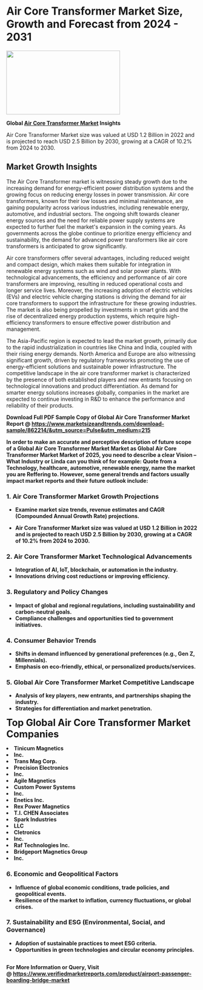 <H1>Air Core Transformer Market Size, Growth and Forecast from 2024 - 2031</H1><img class="aligncenter size-medium wp-image-584254" src="https://thirdeyenews.in/wp-content/uploads/2024/09/Global-Market-Research-300x168.jpeg" alt="" width="300" height="168" /><p><strong>Global&nbsp;<a href="https://www.marketsizeandtrends.com/download-sample/862214/&amp;utm_source=Pulse&amp;utm_medium=215">Air Core Transformer Market</a> Insights</strong></p><p>Air Core Transformer Market size was valued at USD 1.2 Billion in 2022 and is projected to reach USD 2.5 Billion by 2030, growing at a CAGR of 10.2% from 2024 to 2030.</p><p><h2>Market Growth Insights</h2> <p>The Air Core Transformer market is witnessing steady growth due to the increasing demand for energy-efficient power distribution systems and the growing focus on reducing energy losses in power transmission. Air core transformers, known for their low losses and minimal maintenance, are gaining popularity across various industries, including renewable energy, automotive, and industrial sectors. The ongoing shift towards cleaner energy sources and the need for reliable power supply systems are expected to further fuel the market's expansion in the coming years. As governments across the globe continue to prioritize energy efficiency and sustainability, the demand for advanced power transformers like air core transformers is anticipated to grow significantly.</p> <p><strong></strong></p> <p>Air core transformers offer several advantages, including reduced weight and compact design, which makes them suitable for integration in renewable energy systems such as wind and solar power plants. With technological advancements, the efficiency and performance of air core transformers are improving, resulting in reduced operational costs and longer service lives. Moreover, the increasing adoption of electric vehicles (EVs) and electric vehicle charging stations is driving the demand for air core transformers to support the infrastructure for these growing industries. The market is also being propelled by investments in smart grids and the rise of decentralized energy production systems, which require high-efficiency transformers to ensure effective power distribution and management.</p> <p>The Asia-Pacific region is expected to lead the market growth, primarily due to the rapid industrialization in countries like China and India, coupled with their rising energy demands. North America and Europe are also witnessing significant growth, driven by regulatory frameworks promoting the use of energy-efficient solutions and sustainable power infrastructure. The competitive landscape in the air core transformer market is characterized by the presence of both established players and new entrants focusing on technological innovations and product differentiation. As demand for smarter energy solutions increases globally, companies in the market are expected to continue investing in R&D to enhance the performance and reliability of their products.</p> <p><strong></p><p><span class=""><strong>Download Full PDF Sample Copy of Global Air Core Transformer Market Report</strong> @ <a href="https://www.marketsizeandtrends.com/download-sample/862214/&amp;utm_source=Pulse&amp;utm_medium=215" target="_blank">https://www.marketsizeandtrends.com/download-sample/862214/&amp;utm_source=Pulse&amp;utm_medium=215</a></span></p><p>In order to make an accurate and perceptive description of future scope of a Global&nbsp;Air Core Transformer Market Market as Global&nbsp;Air Core Transformer Market Market of 2025, you need to describe a clear Vision &ndash; What Industry or Linda can you think of for example: Quote from a Technology, healthcare, automotive, renewable energy, name the market you are Reffering to. However, some general trends and factors usually impact market reports and their future outlook include:</p><h3>1.&nbsp;<strong>Air Core Transformer Market Growth Projections</strong></h3><ul><li>Examine market size trends, revenue estimates and CAGR (Compounded Annual Growth Rate) projections.</li><li><p>Air Core Transformer Market size was valued at USD 1.2 Billion in 2022 and is projected to reach USD 2.5 Billion by 2030, growing at a CAGR of 10.2% from 2024 to 2030.</p></li></ul><h3>2.&nbsp;<strong>Air Core Transformer Market Technological Advancements</strong></h3><ul><li>Integration of AI, IoT, blockchain, or automation in the industry.</li><li>Innovations driving cost reductions or improving efficiency.</li></ul><h3>3.&nbsp;<strong>Regulatory and Policy Changes</strong></h3><ul><li>Impact of global and regional regulations, including sustainability and carbon-neutral goals.</li><li>Compliance challenges and opportunities tied to government initiatives.</li></ul><h3>4.&nbsp;<strong>Consumer Behavior Trends</strong></h3><ul><li>Shifts in demand influenced by generational preferences (e.g., Gen Z, Millennials).</li><li>Emphasis on eco-friendly, ethical, or personalized products/services.</li></ul><h3>5.&nbsp;<strong>Global Air Core Transformer Market Competitive Landscape</strong></h3><ul><li>Analysis of key players, new entrants, and partnerships shaping the industry.</li><li>Strategies for differentiation and market penetration.</li></ul><p data-pm-slice="1 1 []"><span style="color: inherit; font-family: inherit; font-size: 25px;">Top Global Air Core Transformer Market Companies</span></p><div class="" data-test-id=""><p><li>Tinicum Magnetics</li><li> Inc.</li><li> Trans Mag Corp.</li><li> Precision Electronics</li><li> Inc.</li><li> Agile Magnetics</li><li> Custom Power Systems</li><li> Inc.</li><li> Enetics Inc.</li><li> Rex Power Magnetics</li><li> T.I. CHEN Associates</li><li> Spark Industries</li><li> LLC</li><li> Cletronics</li><li> Inc.</li><li> Raf Technologies Inc.</li><li> Bridgeport Magnetics Group</li><li> Inc.</li></p></div><h3>6.&nbsp;<strong>Economic and Geopolitical Factors</strong></h3><ul><li>Influence of global economic conditions, trade policies, and geopolitical events.</li><li>Resilience of the market to inflation, currency fluctuations, or global crises.</li></ul><h3>7.&nbsp;<strong>Sustainability and ESG (Environmental, Social, and Governance)</strong></h3><ul><li>Adoption of sustainable practices to meet ESG criteria.</li><li>Opportunities in green technologies and circular economy principles.</li></ul><h2><strong style="font-size: 14px;">For More Information or Query, Visit @&nbsp;</strong><a style="background-color: #ffffff; font-size: 14px;" href="https://www.marketsizeandtrends.com/report/air-core-transformer-market/" target="_blank">https://www.verifiedmarketreports.com/product/airport-passenger-boarding-bridge-market</a></h2>
